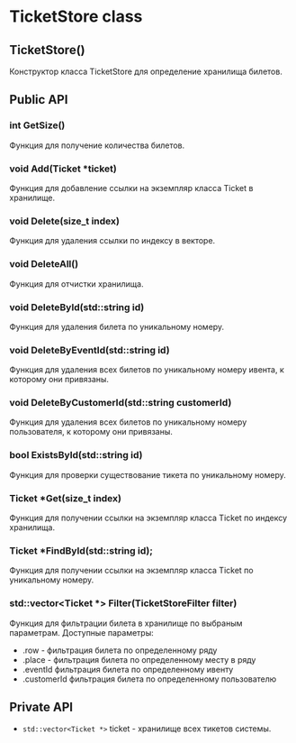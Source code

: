 # TicketStore class

## TicketStore()

Конструктор класса TicketStore для определение хранилища билетов.

## Public API

### int GetSize()

Функция для получение количества билетов.

### void Add(Ticket \*ticket)

Функция для добавление ссылки на экземпляр класса Ticket в хранилище.

### void Delete(size_t index)

Функция для удаления ссылки по индексу в векторе.

### void DeleteAll()

Функция для отчистки хранилища.

### void DeleteById(std::string id)

Функция для удаления билета по уникальному номеру.

### void DeleteByEventId(std::string id)

Функция для удаления всех билетов по уникальному номеру ивента, к которому они привязаны.

### void DeleteByCustomerId(std::string customerId)

Функция для удаления всех билетов по уникальному номеру пользователя, к которому они привязаны.

### bool ExistsById(std::string id)

Функция для проверки существование тикета по уникальному номеру.

### Ticket \*Get(size_t index)

Функция для получении ссылки на экземпляр класса Ticket по индексу хранилища.

### Ticket \*FindById(std::string id);

Функция для получении ссылки на экземпляр класса Ticket по уникальному номеру.

### std::vector<Ticket \*> Filter(TicketStoreFilter filter)

Функция для фильтрации билета в хранилище по выбраным параметрам. Доступные параметры:

- .row - фильтрация билета по определенному ряду
- .place - фильтрация билета по определенному месту в ряду
- .eventId фильтрация билета по определенному ивенту
- .customerId фильтрация билета по определенному пользователю

## Private API

- `std::vector<Ticket *>` ticket - хранилище всех тикетов системы.
